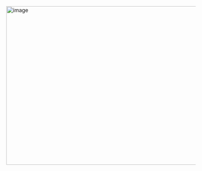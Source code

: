 
<img width="853" height="423" alt="image" src="https://github.com/user-attachments/assets/5ea6db54-6e34-4827-82f5-20d0c54759c7" />

